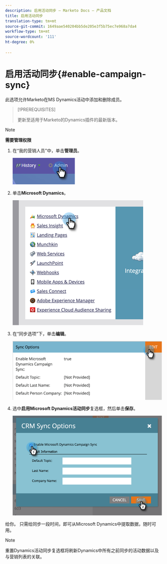 ```yaml
---
description: 启用活动同步 — Marketo Docs — 产品文档
title: 启用活动同步
translation-type: tm+mt
source-git-commit: 1649aae540204bb5de205e3f5b75ec7e968a7da4
workflow-type: tm+mt
source-wordcount: '111'
ht-degree: 0%

---
```



# 启用活动同步{#enable-campaign-sync}

此选项允许Marketo在MS Dynamics活动中添加和删除成员。

>[!PREREQUISITES]
>
>更新至适用于Marketo的Dynamics插件的最新版本。

>[!NOTE]
>
>**需要管理权限**

1. 在“我的营销人员”中，单击&#x200B;**管理员**。

   ![](assets/enable-campaign-sync-1.png)

1. 单击&#x200B;**Microsoft Dynamics**。

   ![](assets/enable-campaign-sync-2.png)

1. 在“同步选项”下，单击&#x200B;**编辑**。

   ![](assets/enable-campaign-sync-3.png)

1. 选中&#x200B;**启用Microsoft Dynamics活动同步**&#x200B;复选框，然后单击&#x200B;**保存**。

   ![](assets/enable-campaign-sync-4.png)

给你。 只需给同步一段时间，即可从Microsoft Dynamics中提取数据，随时可用。

>[!NOTE]
>
>重置Dynamics活动同步复选框将刷新Dynamics中所有之前同步的活动数据以及与营销列表的关联。
